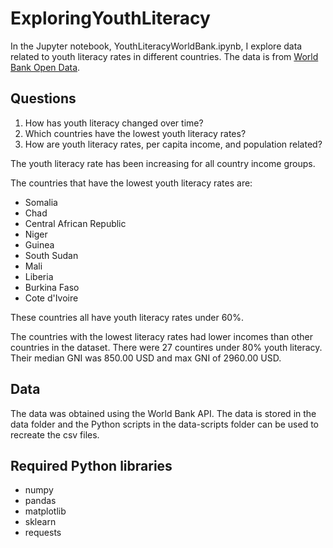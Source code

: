 # ExploringYouthLiteracy
 
In the Jupyter notebook, YouthLiteracyWorldBank.ipynb, I explore data related to youth literacy rates in different countries. The data is from [World Bank Open Data](https://data.worldbank.org/).

## Questions 
1. How has youth literacy changed over time?
2. Which countries have the lowest youth literacy rates?
3. How are youth literacy rates, per capita income, and population related?

The youth literacy rate has been increasing for all country income groups. 

The countries that have the lowest youth literacy rates are:
- Somalia
- Chad
- Central African Republic
- Niger
- Guinea
- South Sudan
- Mali
- Liberia
- Burkina Faso
- Cote d'Ivoire

These countries all have youth literacy rates under 60%.

The countries with the lowest literacy rates had lower incomes than other countries in the dataset. There were 27 countires under 80% youth literacy. Their median GNI was 850.00 USD and max GNI of 2960.00 USD.

## Data
The data was obtained using the World Bank API. The data is stored in the data folder and the Python scripts in the data-scripts folder can be used to recreate the csv files.

## Required Python libraries
- numpy
- pandas
- matplotlib
- sklearn
- requests
